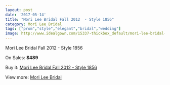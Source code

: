 ```yaml
---
layout: post
date: '2017-05-14'
title: "Mori Lee Bridal Fall 2012  - Style 1856"
category: Mori Lee Bridal
tags: ["prom","style","elegant","bridal","wedding"]
image: http://www.idealgown.com/15337-thickbox_default/mori-lee-bridal-fall-2012-style-1856.jpg
---
```

Mori Lee Bridal Fall 2012  - Style 1856

On Sales: **$489**
<a href="https://www.idealgown.com/en/mori-lee-bridal/6135-mori-lee-bridal-fall-2012-style-1856.html"><amp-img layout="responsive" width="600" height="600" src="//www.idealgown.com/15337-thickbox_default/mori-lee-bridal-fall-2012-style-1856.jpg" alt="Mori Lee Bridal Fall 2012  - Style 1856 0" /></a>
<a href="https://www.idealgown.com/en/mori-lee-bridal/6135-mori-lee-bridal-fall-2012-style-1856.html"><amp-img layout="responsive" width="600" height="600" src="//www.idealgown.com/15339-thickbox_default/mori-lee-bridal-fall-2012-style-1856.jpg" alt="Mori Lee Bridal Fall 2012  - Style 1856 1" /></a>
<a href="https://www.idealgown.com/en/mori-lee-bridal/6135-mori-lee-bridal-fall-2012-style-1856.html"><amp-img layout="responsive" width="600" height="600" src="//www.idealgown.com/15338-thickbox_default/mori-lee-bridal-fall-2012-style-1856.jpg" alt="Mori Lee Bridal Fall 2012  - Style 1856 2" /></a>

Buy it: [Mori Lee Bridal Fall 2012  - Style 1856](https://www.idealgown.com/en/mori-lee-bridal/6135-mori-lee-bridal-fall-2012-style-1856.html "Mori Lee Bridal Fall 2012  - Style 1856")

View more: [Mori Lee Bridal](https://www.idealgown.com/en/90-mori-lee-bridal "Mori Lee Bridal")